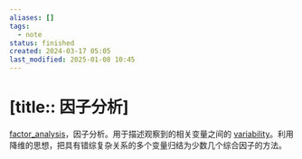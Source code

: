 ```yaml
---
aliases: []
tags:
  - note
status: finished
created: 2024-03-17 05:05
last_modified: 2025-01-08 10:45
---
```


# [title:: 因子分析]

[factor_analysis](factor_analysis.md)，因子分析。用于描述观察到的相关变量之间的 [variability](variability.md)。利用降维的思想，把具有错综复杂关系的多个变量归结为少数几个综合因子的方法。
